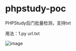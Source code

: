 # phpstudy-poc

PHPStudy后门批量检测，支持txt

用法：1.py url.txt


![image](https://github.com/hackxc/phpstudy-poc/blob/master/poc.jpg)

